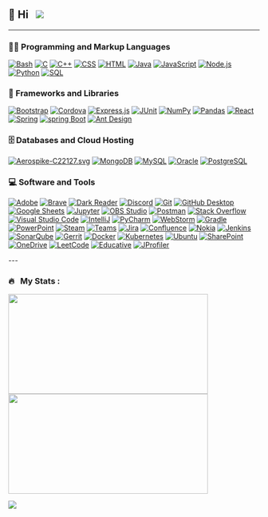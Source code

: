 ## 👋 Hi &nbsp;&nbsp;![](https://komarev.com/ghpvc/?username=MohammadShabib&label=PROFILE+VIEWS&color=green)

---


### 👨‍💻 Programming and Markup Languages</h3>
  <p>
      <a href="#"><img alt="Bash" src="https://img.shields.io/badge/Bash-121011.svg?logo=gnu-bash&logoColor=white"></a>
      <a href="#"><img alt="C" src="https://custom-icon-badges.demolab.com/badge/C-03599C.svg?logo=c-in-hexagon&logoColor=white"></a>
      <a href="#"><img alt="C++" src="https://custom-icon-badges.demolab.com/badge/C++-9C033A.svg?logo=cpp2&logoColor=white"></a>
      <a href="#"><img alt="CSS" src="https://img.shields.io/badge/CSS-1572B6.svg?logo=css3&logoColor=white"></a>
      <a href="#"><img alt="HTML" src="https://img.shields.io/badge/HTML-E34F26.svg?logo=html5&logoColor=white"></a>
      <a href="#"><img alt="Java" src="https://custom-icon-badges.demolab.com/badge/Java-007396.svg?logo=java&logoColor=white"></a>
      <a href="#"><img alt="JavaScript" src="https://img.shields.io/badge/JavaScript-F7DF1E.svg?logo=javascript&logoColor=black"></a>
      <a href="#"><img alt="Node.js" src="https://img.shields.io/badge/Node.js-43853D.svg?logo=node.js&logoColor=white"></a>
      <a href="#"><img alt="Python" src="https://img.shields.io/badge/Python-14354C.svg?logo=python&logoColor=white"></a>    
      <a href="#"><img alt="SQL" src="https://custom-icon-badges.demolab.com/badge/SQL-025E8C.svg?logo=database&logoColor=white"></a>
  </p>

 ### 🧰 Frameworks and Libraries</h3>
  <p>
      <a href="#"><img alt="Bootstrap" src="https://img.shields.io/badge/Bootstrap-7952B3.svg?logo=bootstrap&logoColor=white"></a>
      <a href="#"><img alt="Cordova" src="https://img.shields.io/badge/-Cordova-E8E8E8?logo=apache-cordova&logoColor=black"></a>     
      <a href="#"><img alt="Express.js" src="https://img.shields.io/badge/Express.js-404d59.svg?logo=express&logoColor=white"></a>  
      <a href="#"><img alt="JUnit" src="https://custom-icon-badges.demolab.com/badge/JUnit-25A162.svg?logo=check-circle&logoColor=white"></a>
      <a href="#"><img alt="NumPy" src="https://img.shields.io/badge/Numpy-013243.svg?logo=numpy&logoColor=white"></a>
      <a href="#"><img alt="Pandas" src="https://img.shields.io/badge/Pandas-150458.svg?logo=pandas&logoColor=white"></a>     
      <a href="#"><img alt="React" src="https://img.shields.io/badge/React-20232a.svg?logo=react&logoColor=%2361DAFB"></a>   
    <a href="#"><img alt="Spring" src="https://img.shields.io/badge/Spring-6DB33F.svg?logo=spring&logoColor=white"></a>   
    <a href="#"><img alt="spring Boot" src="https://img.shields.io/badge/Spring Boot-6DB33F.svg?logo=springboot&logoColor=white"></a> 
        <a href="#"><img alt="Ant Design" src="https://img.shields.io/badge/Ant Design-0170FE.svg?logo=antdesign&logoColor=white"></a> 

  </p>

 ### 🗄️ Databases and Cloud Hosting</h3>
  <p>
    <a href="#"><img alt="Aerospike-C22127.svg" src ="https://img.shields.io/badge/Aerospike-C22127.svg?logo=aerospike&logoColor=whit"></a>
      <a href="#"><img alt="MongoDB" src ="https://img.shields.io/badge/MongoDB-4ea94b.svg?logo=mongodb&logoColor=white"></a>
      <a href="#"><img alt="MySQL" src="https://img.shields.io/badge/MySQL-00f.svg?logo=mysql&logoColor=white"></a>
      <a href="#"><img alt="Oracle" src ="https://img.shields.io/badge/Oracle-F00000.svg?logo=oracle&logoColor=white"></a>
      <a href="#"><img alt="PostgreSQL" src ="https://img.shields.io/badge/PostgreSQL-316192.svg?logo=postgresql&logoColor=white"></a>     

  </p>

  <h3>💻 Software and Tools</h3>

  <p>
      <a href="#"><img alt="Adobe" src="https://img.shields.io/badge/Adobe-FF0000.svg?logo=adobe&logoColor=white"></a>
      <a href="#"><img alt="Brave" src="https://img.shields.io/badge/-Brave-FB542B?logo=brave&logoColor=white"></a>
     <a href="#"><img alt="Dark Reader" src="https://img.shields.io/badge/-Dark%20Reader-141E24?logo=dark-reader&logoColor=white"></a>
      <a href="#"><img alt="Discord" src="https://img.shields.io/badge/-Discord-5865F2.svg?logo=discord&logoColor=white"></a>
      <a href="#"><img alt="Git" src="https://img.shields.io/badge/Git-F05033.svg?logo=git&logoColor=white"></a>
      <a href="#"><img alt="GitHub Desktop" src="https://img.shields.io/badge/GitHub%20Desktop-8034A9.svg?logo=github&logoColor=white"></a>
      <a href="#"><img alt="Google Sheets" src="https://img.shields.io/badge/Sheets-34A853.svg?logo=google%20sheets&logoColor=white"></a>
      <a href="#"><img alt="Jupyter" src="https://img.shields.io/badge/Jupyter-F37626.svg?logo=Jupyter&logoColor=white"></a>
      <a href="#"><img alt="OBS Studio" src="https://img.shields.io/badge/-OBS-302E31?logo=obs-studio&logoColor=white"></a>
      <a href="#"><img alt="Postman" src="https://img.shields.io/badge/Postman-FF6C37?logo=postman&logoColor=white"></a>
      <a href="#"><img alt="Stack Overflow" src="https://img.shields.io/badge/-Stack%20Overflow-FE7A16?logo=stack-overflow&logoColor=white"></a>
      <a href="#"><img alt="Visual Studio Code" src="https://img.shields.io/badge/Visual%20Studio%20Code-0078d7.svg?logo=visual-studio-code&logoColor=white"></a>
      <a href="#"><img alt="IntelliJ" src ="https://img.shields.io/badge/IntelliJ-000000.svg?logo=intellijidea&logoColor=white"></a>
    <a href="#"><img alt="PyCharm" src ="https://img.shields.io/badge/PyCharm-000000.svg?logo=pycharm&logoColor=white"></a>
     <a href="#"><img alt="WebStorm" src ="https://img.shields.io/badge/WebStorm-000000.svg?logo=webstorm&logoColor=white"></a>
      <a href="#"><img alt="Gradle" src ="https://img.shields.io/badge/Gradle-02303A.svg?logo=gradle&logoColor=white"></a>
    <a href="#"><img alt="PowerPoint" src ="https://img.shields.io/badge/PowerPoint-B7472A.svg?logo=microsoftpowerpoint&logoColor=white"></a>
     <a href="#"><img alt="Steam" src ="https://img.shields.io/badge/Steam-000000.svg?logo=steam&logoColor=white"></a>
     <a href="#"><img alt="Teams" src ="https://img.shields.io/badge/Teams-6264A7.svg?logo=microsoftteams&logoColor=white"></a>
    <a href="#"><img alt="Jira" src ="https://img.shields.io/badge/Jira-0052CC.svg?logo=jira&logoColor=white"></a>
    <a href="#"><img alt="Confluence" src ="https://img.shields.io/badge/Confluence-172B4D.svg?logo=confluence&logoColor=white"></a>
        <a href="#"><img alt="Nokia" src="https://img.shields.io/badge/Nokia-005AFF.svg?logo=Nokia&logoColor=white"></a>     
    <a href="#"><img alt="Jenkins" src="https://img.shields.io/badge/Jenkins-D24939.svg?logo=jenkins&logoColor=white"></a> 
    <a href="#"><img alt="SonarQube" src="https://img.shields.io/badge/SonarQube-4E9BCD.svg?logo=sonarqube&logoColor=white"></a> 
    <a href="#"><img alt="Gerrit" src="https://custom-icon-badges.demolab.com/badge/Gerrit-FFF7D4.svg?logo=gerrit2"></a> 
    <a href="#"><img alt="Docker" src="https://img.shields.io/badge/Docker-2496ED.svg?logo=docker&logoColor=white"></a> 
    <a href="#"><img alt="Kubernetes" src="https://img.shields.io/badge/Kubernetes-326CE5.svg?logo=Kubernetes&logoColor=white"></a> 
      <a href="#"><img alt="Ubuntu" src="https://img.shields.io/badge/Ubuntu-E95420.svg?logo=Ubuntu&logoColor=white"></a> 
      <a href="#"><img alt="SharePoint" src="https://img.shields.io/badge/SharePoint-0078D4.svg?logo=microsoftsharepoint&logoColor=white"></a> 
      <a href="#"><img alt="OneDrive" src="https://img.shields.io/badge/OneDrive-0078D4.svg?logo=microsoftonedrive&logoColor=white"></a> 
        <a href="#"><img alt="LeetCode" src="https://img.shields.io/badge/LeetCode-FFA116.svg?logo=leetcode&logoColor=white"></a> 
        <a href="#"><img alt="Educative" src="https://img.shields.io/badge/Educative-4951F5.svg?logo=Educative&logoColor=white"></a> 
        <a href="#"><img alt="JProfiler" src="https://custom-icon-badges.demolab.com/badge/JProfiler-0993E2.svg?logo=jprofiler"></a> 
        

       

  </p>

</p>
---

### 🔥 &nbsp; My Stats :
<p>
  <img src="https://streak-stats.demolab.com?user=MohammadShabib&theme=dark&card_width=400&background=141321" width="400" height="200" />
  <img src="https://github-readme-stats.vercel.app/api/top-langs/?username=MohammadShabib&hide=Jupyter%20Notebook,Yacc&langs_count=6&layout=compact&theme=radical" width="400" height="200" />
</p>


<p>
  <img src="https://github-readme-activity-graph.vercel.app/graph?username=MohammadShabib&theme=react-dark" />
</p>



